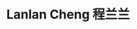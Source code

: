 ---
layout: page
title: Lanlan Cheng 程兰兰
description: Master's Student<br />硕士研究生<br />&nbsp;
img: /assets/avatar/lanlan-cheng.jpeg
email: chengll@mail.sustech.edu.cn
bio: >
    Lanlan comes from Chongqing, graduated from Henan University of Science and Technology, and major in bioengineering. She has great interest in cancer diagnosis and treatments and hopes to continue to study more in the future. Lanlan likes spicy food and sweet cakes. She also likes to visit museums, the seaside and hang out, and likes Zeng Yico very much.
bio_cn: >
    兰兰来自重庆万州，本科毕业于河南科技大学生物工程专业，希望以后在利用生信分析对肿瘤诊断治疗方面继续学习。现在已经退化成不太能吃辣但是每次都要加点辣的重庆人，喜欢吃小蛋糕，喜欢逛博物馆、海边和出去玩，非常喜欢曾轶可。
importance: 38
category: staff
---